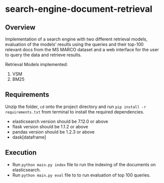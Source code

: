# search-engine-document-retrieval

## Overview

Implementation of a search engine with two different retrieval models, evaluation of the models’ results using the queries and their top-100 relevant docs from the MS MARCO dataset and a web interface for the user to query the data and retrieve results.

Retrieval Models implemented:

1. VSM
2. BM25

## Requirements

Unzip the folder, `cd` onto the project directory and run ```pip install -r requirements.txt``` from terminal to install the required dependencies.

* elasticsearch version should be 7.12.0 or above
* flask version should be 1.1.2 or above
* pandas version should be 1.2.3 or above
* dask[dataframe]

## Execution

* Run ```python main.py index``` file to run the indexing of the documents on elasticsearch.
* Run ```python main.py eval``` file to to run evaluation of top 100 queries.
